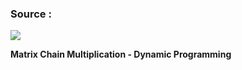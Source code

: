 ### Source : 

<div>
<a href="https://www.youtube.com/watch?v=prx1psByp7U"> <img src="https://user-images.githubusercontent.com/63524824/131452673-99a01b45-86db-4e4e-8cb3-76197d84a957.png"> </a>
</div>


**Matrix Chain Multiplication - Dynamic Programming**
